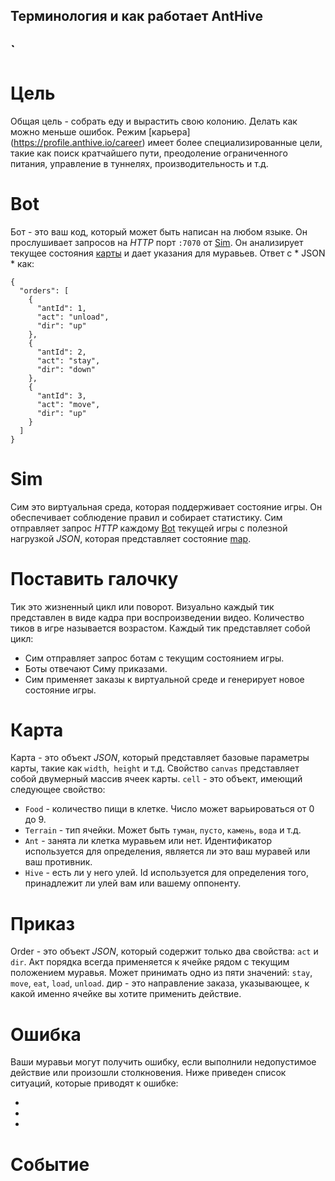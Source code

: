 ## Терминология и как работает AntHive
## `

# Цель
Общая цель - собрать еду и вырастить свою колонию. Делать как можно меньше ошибок. Режим [карьера] (https://profile.anthive.io/career) имеет более специализированные цели, такие как поиск кратчайшего пути, преодоление ограниченного питания, управление в туннелях, производительность и т.д.

# Bot
Бот - это ваш код, который может быть написан на любом языке. Он прослушивает запросов на *HTTP* порт `:7070` от [Sim](#sim). Он анализирует текущее состояния [карты](#map) и дает указания для муравьев. Ответ с * JSON * как:

```
{
  "orders": [
    {
      "antId": 1,
      "act": "unload",
      "dir": "up"
    },
    {
      "antId": 2,
      "act": "stay",
      "dir": "down"
    },
    {
      "antId": 3,
      "act": "move",
      "dir": "up"
    }
  ]
}
```

# Sim
Сим это виртуальная среда, которая поддерживает состояние игры. Он обеспечивает соблюдение правил и собирает статистику. Сим отправляет запрос *HTTP* каждому [Bot](#bot) текущей игры с полезной нагрузкой *JSON*, которая представляет состояние [map](#map).

# Поставить галочку
Тик это жизненный цикл или поворот. Визуально каждый тик представлен в виде кадра при воспроизведении видео. Количество тиков в игре называется возрастом. Каждый тик представляет собой цикл:
* Сим отправляет запрос ботам с текущим состоянием игры.
* Боты отвечают Симу приказами.
* Сим применяет заказы к виртуальной среде и генерирует новое состояние игры.

# Карта
Карта - это объект *JSON*, который представляет базовые параметры карты, такие как `width`,` height` и т.д. Свойство `canvas` представляет собой двумерный массив ячеек карты. `cell` - это объект, имеющий следующее свойство:
* `Food` - количество пищи в клетке. Число может варьироваться от 0 до 9.
* `Terrain` - тип ячейки. Может быть `туман`, `пусто`, `камень`, `вода` и т.д.
* `Ant` - занята ли клетка муравьем или нет. Идентификатор используется для определения, является ли это ваш муравей или ваш противник.
* `Hive` - есть ли у него улей. Id используется для определения того, принадлежит ли улей вам или вашему оппоненту.

# Приказ
Order - это объект *JSON*, который содержит только два свойства: `act` и `dir`. Акт порядка всегда применяется к ячейке рядом с текущим положением муравья. Может принимать одно из пяти значений: `stay`, `move`,  `eat`, `load`, `unload`.
дир - это направление заказа, указывающее, к какой именно ячейке вы хотите применить действие.

# Ошибка
Ваши муравьи могут получить ошибку, если выполнили недопустимое действие или произошли столкновения. Ниже приведен список ситуаций, которые приводят к ошибке:

*
*
*

# Событие